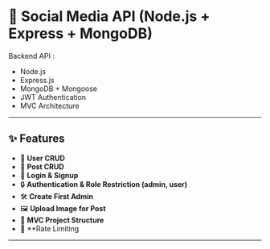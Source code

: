 # 🚀 Social Media API (Node.js + Express + MongoDB)

Backend API :
- Node.js
- Express.js
- MongoDB + Mongoose
- JWT Authentication
- MVC Architecture

---

## ✨ Features

- 👤 **User CRUD**
- 📝 **Post CRUD**
- 🔑 **Login & Signup**
- 🔒 **Authentication & Role Restriction (admin, user)**
- 🛠 **Create First Admin**
- 🖼 **Upload Image for Post**
- 📂 **MVC Project Structure**
- 📌 **Rate Limiting 

---



